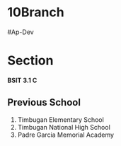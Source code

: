 # 10Branch
#Ap-Dev

# Section
**BSIT 3.1 C**

## Previous School
1. Timbugan Elementary School
1. Timbugan National High School
1. Padre Garcia Memorial Academy